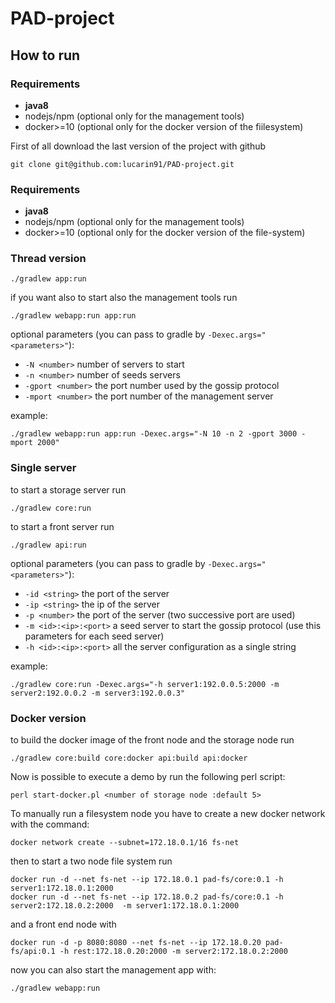 # PAD-project

## How to run
### Requirements
- **java8**
- nodejs/npm (optional only for the management tools)
- docker>=10 (optional only for the docker version of the fiilesystem)

First of all download the last version of the project with github
```
git clone git@github.com:lucarin91/PAD-project.git
```

### Requirements
- **java8**
- nodejs/npm (optional only for the management tools)
- docker>=10 (optional only for the docker version of the file-system)

### Thread version
```
./gradlew app:run
```
if you want also to start also the management tools run
```
./gradlew webapp:run app:run
```

optional parameters (you can pass to gradle by `-Dexec.args="<parameters>"`):
- `-N <number>` number of servers to start
- `-n <number>` number of seeds servers
- `-gport <number>` the port number used by the gossip protocol
- `-mport <number>` the port number of the management server

example:
```
./gradlew webapp:run app:run -Dexec.args="-N 10 -n 2 -gport 3000 -mport 2000"
```

### Single server
to start a storage server run
```
./gradlew core:run
```
to start a front server run
```
./gradlew api:run
```

optional parameters (you can pass to gradle by `-Dexec.args="<parameters>"`):
- `-id <string>` the port of the server
- `-ip <string>` the ip of the server
- `-p <number>` the port of the server (two successive port are used)
- `-m <id>:<ip>:<port>` a seed server to start the gossip protocol (use this parameters for each seed server)
- `-h <id>:<ip>:<port>` all the server configuration as a single string

example:
```
./gradlew core:run -Dexec.args="-h server1:192.0.0.5:2000 -m server2:192.0.0.2 -m server3:192.0.0.3"
```

### Docker version
to build the docker image of the front node and the storage node run
```
./gradlew core:build core:docker api:build api:docker
```

Now is possible to execute a demo by run the following perl script:
```
perl start-docker.pl <number of storage node :default 5>
```

To manually run a filesystem node you have to create a new docker network with the command:
```
docker network create --subnet=172.18.0.1/16 fs-net
```
then to start a two node file system run
```
docker run -d --net fs-net --ip 172.18.0.1 pad-fs/core:0.1 -h server1:172.18.0.1:2000
docker run -d --net fs-net --ip 172.18.0.2 pad-fs/core:0.1 -h server2:172.18.0.2:2000  -m server1:172.18.0.1:2000

```
and a front end node with
```
docker run -d -p 8080:8080 --net fs-net --ip 172.18.0.20 pad-fs/api:0.1 -h rest:172.18.0.20:2000 -m server2:172.18.0.2:2000
```
now you can also start the management app with:
```
./gradlew webapp:run
```
